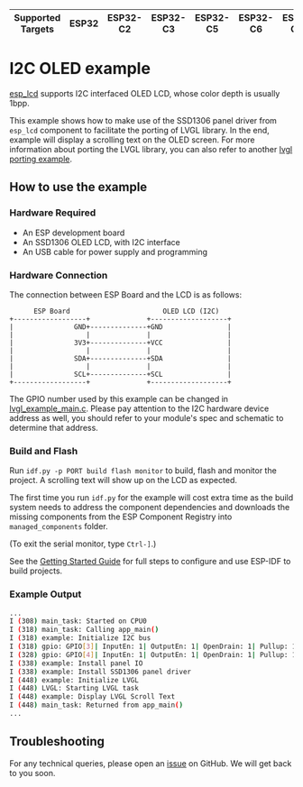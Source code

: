 | Supported Targets | ESP32 | ESP32-C2 | ESP32-C3 | ESP32-C5 | ESP32-C6 | ESP32-C61 | ESP32-H2 | ESP32-H21 | ESP32-P4 | ESP32-S2 | ESP32-S3 |
| ----------------- | ----- | -------- | -------- | -------- | -------- | --------- | -------- | --------- | -------- | -------- | -------- |

# I2C OLED example

[esp_lcd](https://docs.espressif.com/projects/esp-idf/en/latest/esp32/api-reference/peripherals/lcd/i2c_lcd.html) supports I2C interfaced OLED LCD, whose color depth is usually 1bpp.

This example shows how to make use of the SSD1306 panel driver from `esp_lcd` component to facilitate the porting of LVGL library. In the end, example will display a scrolling text on the OLED screen. For more information about porting the LVGL library, you can also refer to another [lvgl porting example](../i80_controller/README.md).

## How to use the example

### Hardware Required

* An ESP development board
* An SSD1306 OLED LCD, with I2C interface
* An USB cable for power supply and programming

### Hardware Connection

The connection between ESP Board and the LCD is as follows:

```text
      ESP Board                       OLED LCD (I2C)
+------------------+              +-------------------+
|               GND+--------------+GND                |
|                  |              |                   |
|               3V3+--------------+VCC                |
|                  |              |                   |
|               SDA+--------------+SDA                |
|                  |              |                   |
|               SCL+--------------+SCL                |
+------------------+              +-------------------+
```

The GPIO number used by this example can be changed in [lvgl_example_main.c](main/i2c_oled_example_main.c). Please pay attention to the I2C hardware device address as well, you should refer to your module's spec and schematic to determine that address.

### Build and Flash

Run `idf.py -p PORT build flash monitor` to build, flash and monitor the project. A scrolling text will show up on the LCD as expected.

The first time you run `idf.py` for the example will cost extra time as the build system needs to address the component dependencies and downloads the missing components from the ESP Component Registry into `managed_components` folder.

(To exit the serial monitor, type ``Ctrl-]``.)

See the [Getting Started Guide](https://docs.espressif.com/projects/esp-idf/en/latest/get-started/index.html) for full steps to configure and use ESP-IDF to build projects.

### Example Output

```bash
...
I (308) main_task: Started on CPU0
I (318) main_task: Calling app_main()
I (318) example: Initialize I2C bus
I (318) gpio: GPIO[3]| InputEn: 1| OutputEn: 1| OpenDrain: 1| Pullup: 1| Pulldown: 0| Intr:0
I (328) gpio: GPIO[4]| InputEn: 1| OutputEn: 1| OpenDrain: 1| Pullup: 1| Pulldown: 0| Intr:0
I (338) example: Install panel IO
I (338) example: Install SSD1306 panel driver
I (448) example: Initialize LVGL
I (448) LVGL: Starting LVGL task
I (448) example: Display LVGL Scroll Text
I (448) main_task: Returned from app_main()
...
```

## Troubleshooting

For any technical queries, please open an [issue](https://github.com/espressif/esp-idf/issues) on GitHub. We will get back to you soon.
